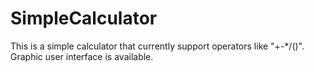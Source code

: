 # SimpleCalculator
This is a simple calculator that currently support operators like "+-*/()". Graphic user interface is available.
